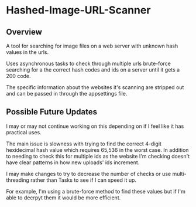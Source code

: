 # Hashed-Image-URL-Scanner

## Overview
A tool for searching for image files on a web server with unknown hash values in the urls.

Uses asynchronous tasks to check through multiple urls brute-force searching for a the correct hash codes and ids on a server until it gets a 200 code.

The specific information about the websites it's scanning are stripped out and can be passed in through the appsettings file.

## Possible Future Updates
I may or may not continue working on this depending on if I feel like it has practical uses.

The main issue is slowness with trying to find the correct 4-digit hexidecimal hash value which requires 65,536 in the worst case. In addition to needing to check this for multiple ids as the website I'm checking doesn't have clear patterns in how new uploads' ids increment.

I may make changes to try to decrease the number of checks or use multi-threading rather than Tasks to see if I can speed it up.

For example, I'm using a brute-force method to find these values but if I'm able to decrpyt them it would be more efficient.
